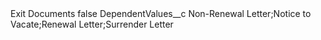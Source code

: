 <?xml version="1.0" encoding="UTF-8"?>
<CustomMetadata xmlns="http://soap.sforce.com/2006/04/metadata" xmlns:xsi="http://www.w3.org/2001/XMLSchema-instance" xmlns:xsd="http://www.w3.org/2001/XMLSchema">
    <label>Exit Documents</label>
    <protected>false</protected>
    <values>
        <field>DependentValues__c</field>
        <value xsi:type="xsd:string">Non-Renewal Letter;Notice to Vacate;Renewal Letter;Surrender Letter</value>
    </values>
</CustomMetadata>
